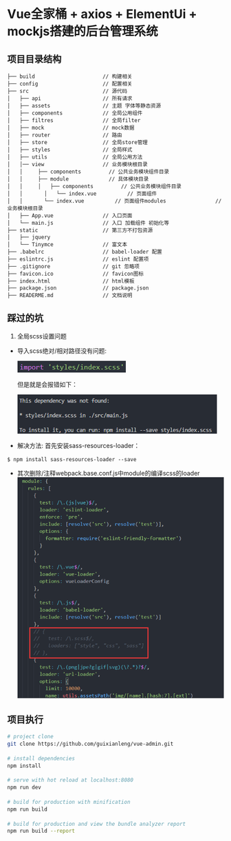 # Vue全家桶 + axios + ElementUi + mockjs搭建的后台管理系统

## 项目目录结构
```shell
├── build                      // 构建相关  
├── config                     // 配置相关
├── src                        // 源代码
│   ├── api                    // 所有请求
│   ├── assets                 // 主题 字体等静态资源
│   ├── components             // 全局公用组件
│   ├── filtres                // 全局filter
│   ├── mock                   // mock数据
│   ├── router                 // 路由
│   ├── store                  // 全局store管理
│   ├── styles                 // 全局样式
│   ├── utils                  // 全局公用方法
│   │── view                   // 业务模块根目录
│   │	  ├── components         // 公共业务模块组件目录
│   │	  ├── module             // 具体模块目录
│   │	  │   ├── components         // 公共业务模块组件目录
│   │		│   └── index.vue          // 页面组件
│   │		└── index.vue          // 页面组件modules                // 业务模块根目录
│   ├── App.vue                // 入口页面
│   └── main.js                // 入口 加载组件 初始化等
├── static                     // 第三方不打包资源
│   ├── jquery
│   └── Tinymce                // 富文本
├── .babelrc                   // babel-loader 配置
├── eslintrc.js                // eslint 配置项
├── .gitignore                 // git 忽略项
├── favicon.ico                // favicon图标
├── index.html                 // html模板
├── package.json               // package.json
├── READERME.md                // 文档说明
```
## 踩过的坑
1. 全局scss设置问题
- 导入scss绝对/相对路径没有问题:

  ![](https://github.com/guixianleng/vue-admin/blob/master/static/errorImages/relative_path.png)
  
  但是就是会报错如下：
  
  ![](https://github.com/guixianleng/vue-admin/blob/master/static/errorImages/errorMsg.png)

- 解决方法:
 首先安装sass-resources-loader：
```
$ npm install sass-resources-loader --save
```
- 其次删除/注释webpack.base.conf.js中module的编译scss的loader
  ![](https://github.com/guixianleng/vue-admin/blob/master/static/errorImages/resolve.png)


## 项目执行

``` bash
# project clone
git clone https://github.com/guixianleng/vue-admin.git

# install dependencies
npm install

# serve with hot reload at localhost:8080
npm run dev

# build for production with minification
npm run build

# build for production and view the bundle analyzer report
npm run build --report

```
